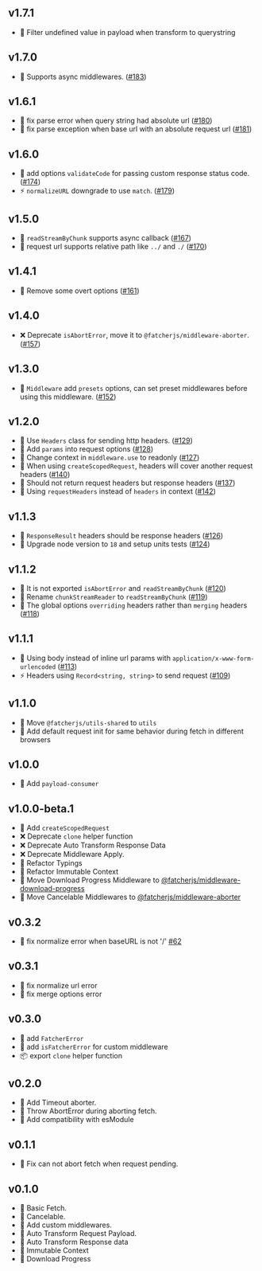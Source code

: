 ## v1.7.1

-   🐛 Filter undefined value in payload when transform to querystring

## v1.7.0

-   🚀 Supports async middlewares. ([#183](https://github.com/fatcherjs/fatcher/pull/183))

## v1.6.1

-   🐛 fix parse error when query string had absolute url ([#180](https://github.com/fatcherjs/fatcher/pull/180))
-   🐛 fix parse exception when base url with an absolute request url ([#181](https://github.com/fatcherjs/fatcher/pull/181))

## v1.6.0

-   🚀 add options `validateCode` for passing custom response status code. ([#174](https://github.com/fatcherjs/fatcher/pull/174))
-   ⚡️ `normalizeURL` downgrade to use `match`. ([#179](https://github.com/fatcherjs/fatcher/pull/179))

## v1.5.0

-   🚀 `readStreamByChunk` supports async callback ([#167](https://github.com/fatcherjs/fatcher/pull/167))
-   🚀 request url supports relative path like `../` and `./` ([#170](https://github.com/fatcherjs/fatcher/pull/170))

## v1.4.1

-   🔧 Remove some overt options ([#161](https://github.com/fatcherjs/fatcher/pull/161))

## v1.4.0

-   ❌ Deprecate `isAbortError`, move it to `@fatcherjs/middleware-aborter`. ([#157](https://github.com/fatcherjs/fatcher/pull/157))

## v1.3.0

-   🚀 `Middleware` add `presets` options, can set preset middlewares before using this middleware. ([#152](https://github.com/fatcherjs/fatcher/pull/152))

## v1.2.0

-   🚀 Use `Headers` class for sending http headers. ([#129](https://github.com/fatcherjs/fatcher/pull/129))
-   🚀 Add `params` into request options ([#128](https://github.com/fatcherjs/fatcher/pull/128))
-   🚀 Change context in `middleware.use` to readonly ([#127](https://github.com/fatcherjs/fatcher/pull/127))
-   🐛 When using `createScopedRequest`, headers will cover another request headers ([#140](https://github.com/fatcherjs/fatcher/pull/140))
-   🐛 Should not return request headers but response headers ([#137](https://github.com/fatcherjs/fatcher/pull/137))
-   🔧 Using `requestHeaders` instead of `headers` in context ([#142](https://github.com/fatcherjs/fatcher/pull/142))

## v1.1.3

-   🐛 `ResponseResult` headers should be response headers ([#126](https://github.com/fatcherjs/fatcher/pull/126))
-   🧪 Upgrade node version to `18` and setup units tests ([#124](https://github.com/fatcherjs/fatcher/pull/124))

## v1.1.2

-   🐛 It is not exported `isAbortError` and `readStreamByChunk` ([#120](https://github.com/fatcherjs/fatcher/pull/120))
-   🔧 Rename `chunkStreamReader` to `readStreamByChunk` ([#119](https://github.com/fatcherjs/fatcher/pull/119))
-   🐛 The global options `overriding` headers rather than `merging` headers ([#118](https://github.com/fatcherjs/fatcher/pull/118))

## v1.1.1

-   🐛 Using body instead of inline url params with `application/x-www-form-urlencoded` ([#113](https://github.com/fatcherjs/fatcher/pull/113))
-   ⚡️ Headers using `Record<string, string>` to send request ([#109](https://github.com/fatcherjs/fatcher/pull/109))

## v1.1.0

-   🔧 Move `@fatcherjs/utils-shared` to `utils`
-   🚀 Add default request init for same behavior during fetch in different browsers

## v1.0.0

-   🚀 Add `payload-consumer`

## v1.0.0-beta.1

-   🚀 Add `createScopedRequest`
-   ❌ Deprecate `clone` helper function
-   ❌ Deprecate Auto Transform Response Data
-   ❌ Deprecate Middleware Apply.
-   🔧 Refactor Typings
-   🔧 Refactor Immutable Context
-   🔧 Move Download Progress Middleware to [@fatcherjs/middleware-download-progress](https://github.com/fatcherjs/middlewares/tree/master/packages/download-progress)
-   🔧 Move Cancelable Middlewares to [@fatcherjs/middleware-aborter](https://github.com/fatcherjs/middlewares/tree/master/packages/aborter)

## v0.3.2

-   🐛 fix normalize error when baseURL is not '/' [#62](https://github.com/fatcherjs/fatcher/pull/62)

## v0.3.1

-   🐛 fix normalize url error
-   🐛 fix merge options error

## v0.3.0

-   🚀 add `FatcherError`
-   🚀 add `isFatcherError` for custom middleware
-   📦 export `clone` helper function

## v0.2.0

-   🚀 Add Timeout aborter.
-   🚀 Throw AbortError during aborting fetch.
-   🔧 Add compatibility with esModule

## v0.1.1

-   🐞 Fix can not abort fetch when request pending.

## v0.1.0

-   🚀 Basic Fetch.
-   🚀 Cancelable.
-   🚀 Add custom middlewares.
-   🚀 Auto Transform Request Payload.
-   🚀 Auto Transform Response data
-   🚀 Immutable Context
-   🚀 Download Progress
